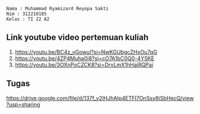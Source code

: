 `````````````
Nama : Muhammad Ryamizard Reyopa Sakti
Nim : 312210185
Kelas : TI 22 A2
`````````````


## Link youtube video pertemuan kuliah
1. https://youtu.be/BC4z_vGowuI?si=NwKGUbgcZHxOu7qG
2. https://youtu.be/4ZP4Muha0j8?si=cO7A1bC0Q0-4YSKE
3. https://youtu.be/3OXnPoCZCK8?si=DrvLmX1hHaiRQPai


## Tugas
https://drive.google.com/file/d/137f_y2lHJhAIp4ETFI7OnSsy8iSbHecQ/view?usp=sharing

